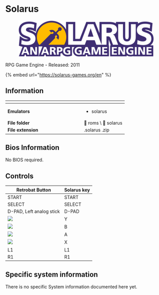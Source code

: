 # Solarus

<div align="left">

<figure><img src="https://raw.githubusercontent.com/fabricecaruso/es-theme-carbon/52ff37c9e265587d006945a2ba695b5a962b3a3d/art/logos/solarus.svg" alt=""><figcaption></figcaption></figure>

</div>

RPG Game Engine - Released: 2011

{% embed url="https://solarus-games.org/en" %}

## Information

<table data-header-hidden><thead><tr><th width="224"></th><th></th></tr></thead><tbody><tr><td><strong>Emulators</strong></td><td><ul><li>solarus</li></ul></td></tr><tr><td><strong>File folder</strong></td><td><span data-gb-custom-inline data-tag="emoji" data-code="1f4c2">📂</span> roms \ <span data-gb-custom-inline data-tag="emoji" data-code="1f4c2">📂</span> solarus</td></tr><tr><td><strong>File extension</strong></td><td>.solarus .zip</td></tr></tbody></table>

## Bios Information

No BIOS required.

## Controls

| Retrobat Button                                | Solarus key |
| ---------------------------------------------- | ----------- |
| START                                          | START       |
| SELECT                                         | SELECT      |
| D-PAD, Left analog stick                       | D-PAD       |
| ![](<../../../.gitbook/assets/image (43).png>) | Y           |
| ![](<../../../.gitbook/assets/image (25).png>) | B           |
| ![](<../../../.gitbook/assets/image (11).png>) | A           |
| ![](<../../../.gitbook/assets/image (45).png>) | X           |
| L1                                             | L1          |
| R1                                             | R1          |

## Specific system information

There is no specific System information documented here yet.
